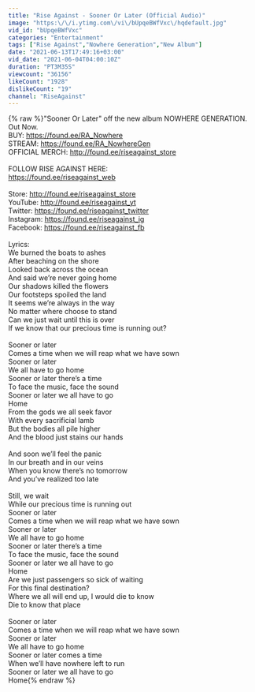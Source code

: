 ```yaml
---
title: "Rise Against - Sooner Or Later (Official Audio)"
image: "https:\/\/i.ytimg.com\/vi\/bUpqeBWfVxc\/hqdefault.jpg"
vid_id: "bUpqeBWfVxc"
categories: "Entertainment"
tags: ["Rise Against","Nowhere Generation","New Album"]
date: "2021-06-13T17:49:16+03:00"
vid_date: "2021-06-04T04:00:10Z"
duration: "PT3M35S"
viewcount: "36156"
likeCount: "1928"
dislikeCount: "19"
channel: "RiseAgainst"
---
```

{% raw %}&quot;Sooner Or Later&quot; off the new album NOWHERE GENERATION. Out Now. <br />BUY: <a rel="nofollow" target="blank" href="https://found.ee/RA_Nowhere">https://found.ee/RA_Nowhere</a><br />STREAM: <a rel="nofollow" target="blank" href="https://found.ee/RA_NowhereGen">https://found.ee/RA_NowhereGen</a><br />OFFICIAL MERCH: <a rel="nofollow" target="blank" href="http://found.ee/riseagainst_store">http://found.ee/riseagainst_store</a><br /><br />FOLLOW RISE AGAINST HERE:<br /><a rel="nofollow" target="blank" href="https://found.ee/riseagainst_web">https://found.ee/riseagainst_web</a><br /><br />Store: <a rel="nofollow" target="blank" href="http://found.ee/riseagainst_store">http://found.ee/riseagainst_store</a><br />YouTube: <a rel="nofollow" target="blank" href="http://found.ee/riseagainst_yt">http://found.ee/riseagainst_yt</a><br />Twitter: <a rel="nofollow" target="blank" href="https://found.ee/riseagainst_twitter">https://found.ee/riseagainst_twitter</a><br />Instagram: <a rel="nofollow" target="blank" href="https://found.ee/riseagainst_ig">https://found.ee/riseagainst_ig</a><br />Facebook: <a rel="nofollow" target="blank" href="https://found.ee/riseagainst_fb">https://found.ee/riseagainst_fb</a><br /><br />Lyrics:<br />We burned the boats to ashes<br />After beaching on the shore<br />Looked back across the ocean<br />And said we’re never going home<br />Our shadows killed the flowers<br />Our footsteps spoiled the land<br />It seems we’re always in the way<br />No matter where choose to stand<br />Can we just wait until this is over <br />If we know that our precious time is running out? <br /><br />Sooner or later <br />Comes a time when we will reap what we have sown<br />Sooner or later<br />We all have to go home<br />Sooner or later there’s a time <br />To face the music, face the sound<br />Sooner or later we all have to go <br />Home<br />From the gods we all seek favor<br />With every sacrificial lamb<br />But the bodies all pile higher<br />And the blood just stains our hands<br /><br />And soon we’ll feel the panic<br />In our breath and in our veins<br />When you know there’s no tomorrow<br />And you’ve realized too late <br /><br />Still, we wait<br />While our precious time is running out<br />Sooner or later <br />Comes a time when we will reap what we have sown<br />Sooner or later<br />We all have to go home<br />Sooner or later there’s a time <br />To face the music, face the sound<br />Sooner or later we all have to go <br />Home<br />Are we just passengers so sick of waiting <br />For this final destination?<br />Where we all will end up, I would die to know<br />Die to know that place<br /><br />Sooner or later <br />Comes a time when we will reap what we have sown<br />Sooner or later<br />We all have to go home<br />Sooner or later comes a time <br />When we’ll have nowhere left to run<br />Sooner or later we all have to go <br />Home{% endraw %}
